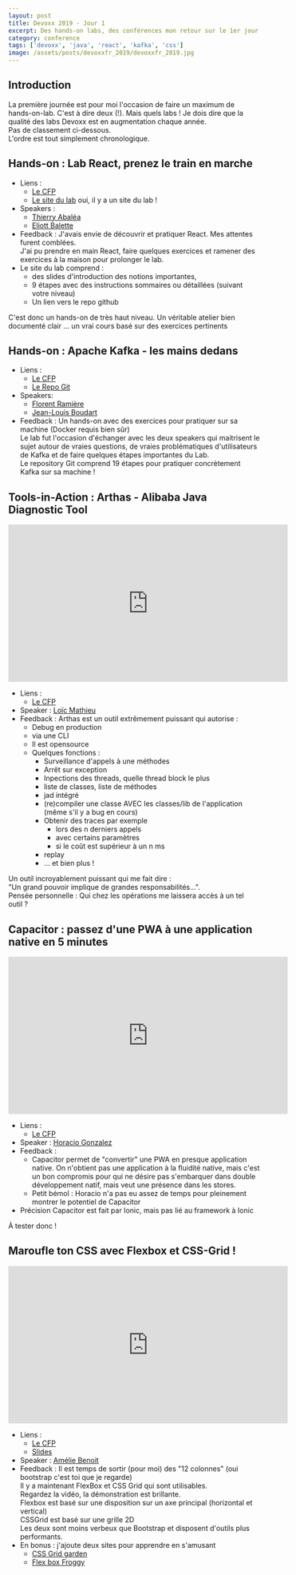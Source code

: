 ```yaml
---
layout: post
title: Devoxx 2019 - Jour 1
excerpt: Des hands-on labs, des conférences mon retour sur le 1er jour de DevoxxFR 2019.
category: conference
tags: ['devoxx', 'java', 'react', 'kafka', 'css']
image: /assets/posts/devoxxfr_2019/devoxxfr_2019.jpg
---
```


## Introduction

La première journée est pour moi l'occasion de faire un maximum de hands-on-lab.  C'est à dire deux (!). Mais quels labs !
Je dois dire que la qualité des labs Devoxx est en augmentation chaque année.  
Pas de classement ci-dessous.  
L'ordre est tout simplement chronologique.     

## Hands-on : Lab React, prenez le train en marche

- Liens : 
  - [Le CFP](https://cfp.devoxx.fr/2019/talk/YOA-4729/Lab_React,_prenez_le_train_en_marche)
  - [Le site du lab](https://reactlab.dev/) oui, il y a un site du lab !
- Speakers : 
  - [Thierry Abaléa](https://www.twitter.com/@ThierryAbalea)
  - [Eliott Balette ](https://cfp.devoxx.fr/2019/speaker/eliott_balette)
- Feedback : J'avais envie de découvrir et pratiquer React. Mes attentes furent comblées.  
J'ai pu prendre en main React, faire quelques exercices et ramener des exercices à la maison pour prolonger le lab.  
- Le site du lab comprend : 
  - des slides d'introduction des notions importantes, 
  - 9 étapes avec des instructions sommaires ou détaillées (suivant votre niveau)
  - Un lien vers le repo github  

C'est donc un hands-on de très haut niveau. Un véritable atelier bien documenté clair ... un vrai cours basé sur des exercices pertinents

## Hands-on : Apache Kafka - les mains dedans

- Liens :
  - [Le CFP](https://cfp.devoxx.fr/2019/talk/ZAO-0738/Apache_Kafka_-_les_mains_dedans)
  - [Le Repo Git](https://github.com/framiere/a-kafka-story)
- Speakers:   
  - [Florent Ramière](https://www.twitter.com/@framiere)
  - [Jean-Louis Boudart](https://www.twitter.com/@jlboudart)
- Feedback : Un hands-on avec des exercices pour pratiquer sur sa machine (Docker requis bien sûr)  
Le lab fut l'occasion d'échanger avec les deux speakers qui maitrisent le sujet autour de vraies questions, de vraies problématiques d'utilisateurs de Kafka et de faire quelques étapes importantes du Lab.  
Le repository Git comprend 19 étapes pour pratiquer concrètement Kafka sur sa machine !      

## Tools-in-Action : Arthas - Alibaba Java Diagnostic Tool 

<iframe width="560" height="315" src="https://www.youtube-nocookie.com/embed/e8CMlsMvIrc" frameborder="0" allow="accelerometer; autoplay; encrypted-media; gyroscope; picture-in-picture" allowfullscreen></iframe>

- Liens : 
  - [Le CFP](https://cfp.devoxx.fr/2019/talk/QLY-4925/Arthas_-_Alibaba_Java_Diagnostic_Tool)
- Speaker :  [Loïc Mathieu](https://twitter.com/@loicmathieu)  
- Feedback : Arthas est un outil extrêmement puissant qui autorise :  
  - Debug en production
  - via une CLI
  - Il est opensource 
  - Quelques fonctions :
    - Surveillance d'appels à une méthodes
    - Arrêt sur exception
    - Inpections des threads, quelle thread block le plus
    - liste de classes, liste de méthodes
    - jad intégré
    - (re)compiler une classe AVEC les classes/lib de l'application (même s'il y  a bug en cours)
    - Obtenir des traces par exemple 
      - lors des n derniers appels 
      - avec certains paramètres
      - si le coût est supérieur à un n ms
    - replay
    - ... et bien plus !
    
Un outil incroyablement puissant qui me fait dire :  
"Un grand pouvoir implique de grandes responsabilités...".  
Pensée personnelle : Qui chez les opérations me laissera accès à un tel outil ?    

## Capacitor : passez d'une PWA à une application native en 5 minutes

<iframe width="560" height="315" src="https://www.youtube-nocookie.com/embed/G-eX5nY3tYg" frameborder="0" allow="accelerometer; autoplay; encrypted-media; gyroscope; picture-in-picture" allowfullscreen></iframe>  

- Liens :
  - [Le CFP](https://cfp.devoxx.fr/2019/talk/PLP-1279/Capacitor_:_passez_d'une_PWA_a_une_application_native_en_5_minutes)
- Speaker : [Horacio Gonzalez](https://www.twitter.com/@LostInBrittany) 
- Feedback :
  - Capacitor permet de "convertir" une PWA en presque application native. 
  On n'obtient pas une application à la fluidité native, mais c'est un bon compromis pour qui ne désire pas s'embarquer dans double développement natif, mais veut une présence dans les stores.
  - Petit bémol : Horacio n'a pas eu assez de temps pour pleinement montrer le potentiel de Capacitor 
- Précision Capacitor est fait par Ionic, mais pas lié au framework à Ionic

À tester donc !

## Maroufle ton CSS avec Flexbox et CSS-Grid !

<iframe width="560" height="315" src="https://www.youtube-nocookie.com/embed/heF19nKUaGA" frameborder="0" allow="accelerometer; autoplay; encrypted-media; gyroscope; picture-in-picture" allowfullscreen></iframe>

- Liens :
  - [Le CFP](https://cfp.devoxx.fr/2019/talk/DJP-7526/Maroufle_ton_CSS_avec_Flexbox_et_CSS-Grid_!)  
  - [Slides](https://github.com/abenoit/flexbox-cssgrid/blob/master/Maroufle%20ton%20CSS.pdf)  
- Speaker : [Amélie Benoit](https://www.twitter.com/@AmelieBenoit33)  
- Feedback : Il est temps de sortir (pour moi) des "12 colonnes" (oui bootstrap c'est toi que je regarde)  
Il y a maintenant FlexBox et CSS Grid qui sont utilisables.  
Regardez la vidéo, la démonstration est brillante.  
Flexbox est basé sur une disposition sur un axe principal (horizontal et vertical)  
CSSGrid est basé sur une grille 2D  
Les deux sont moins verbeux que Bootstrap et disposent d'outils plus performants.  
- En bonus : j'ajoute deux sites pour apprendre en s'amusant
  - [CSS Grid garden](http://cssgridgarden.com/)
  - [Flex box Froggy](http://flexboxfroggy.com/)